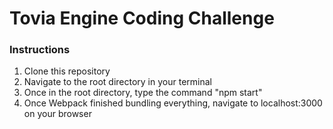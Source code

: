 # Tovia Engine Coding Challenge

### Instructions

1. Clone this repository
2. Navigate to the root directory in your terminal
3. Once in the root directory, type the command "npm start"
4. Once Webpack finished bundling everything, navigate to localhost:3000 on your browser